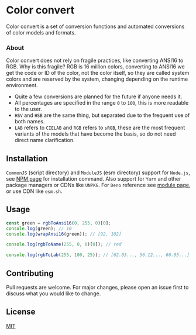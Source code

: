# Color convert

Color convert is a set of conversion functions and automated conversions of
color models and formats.

### About

Color convert does not rely on fragile practices, like converting ANSI16 to RGB.
Why is this fragile? RGB is 16 million colors, converting to ANSI16 we get the
code or ID of the color, not the color itself, so they are called system colors
and are reserved by the system, changing depending on the runtime environment.

- Quite a few conversions are planned for the future if anyone needs it.
- All percentages are specified in the range `0` to `100`, this is more readable
  to the user.
- `HSV` and `HSB` are the same thing, but separated due to the frequent use of
  both names.
- `LAB` refers to `CIELAB` and `RGB` refers to `sRGB`, these are the most
  frequent variants of the models that have become the basis, so do not need
  direct name clarification.

## Installation

`CommonJS` (script directory) and `ModuleJS` (esm directory) support for
`Node.js`, see [NPM page] for installation command. Also support for `Yarn` and
other package managers or CDNs like `UNPKG`. For `Deno` reference see
[module page], or use CDN like `esm.sh`.

[NPM page]: https://www.npmjs.com/package/@chalkpot/color_convert
[module page]: https://deno.land/x/chalkpot_color_convert

## Usage

```ts
const green = rgbToAnsi16(0, 255, 0)[0];
console.log(green); // 10
console.log(wrapAnsi16(green)); // [92, 102]

console.log(rgbToName(255, 0, 0)[0]); // red

console.log(rgbToLab(255, 100, 25)); // [62.03..., 56.12..., 66.05...]
```

## Contributing

Pull requests are welcome. For major changes, please open an issue first to
discuss what you would like to change.

## License

[MIT](https://choosealicense.com/licenses/mit/)
